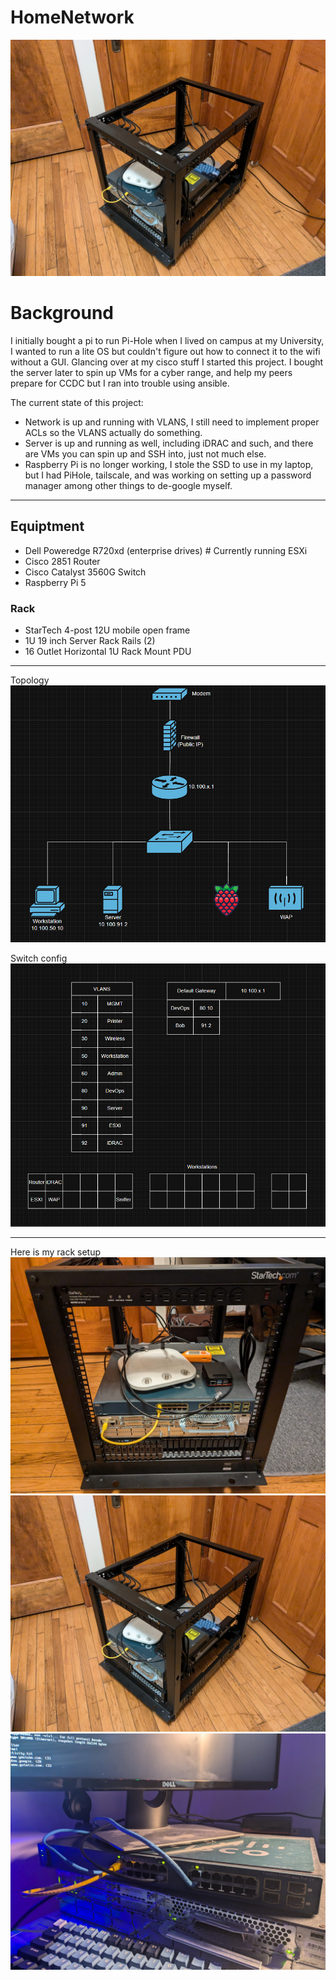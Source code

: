 # HomeNetwork
![alt text](assets/1000002679.jpg)
# Background
I initially bought a pi to run Pi-Hole when I lived on campus at my University, I wanted to run a lite OS but couldn't figure out how to connect it to the wifi without a GUI. Glancing over at my cisco stuff I started this project. I bought the server later to spin up VMs for a cyber range, and help my peers prepare for CCDC but I ran into trouble using ansible.

The current state of this project:
- Network is up and running with VLANS, I still need to implement proper ACLs so the VLANS actually do something.
- Server is up and running as well, including iDRAC and such, and there are VMs you can spin up and SSH into, just not much else.
- Raspberry Pi is no longer working, I stole the SSD to use in my laptop, but I had PiHole, tailscale, and was working on setting up a password manager among other things to de-google myself.

---

## Equiptment
  - Dell Poweredge R720xd (enterprise drives)   # Currently running ESXi
  - Cisco 2851 Router
  - Cisco Catalyst 3560G Switch
  - Raspberry Pi 5
### Rack
  - StarTech 4-post 12U mobile open frame
  - 1U 19 inch Server Rack Rails (2)
  - 16 Outlet Horizontal 1U Rack Mount PDU
  
---

Topology
![alt text](assets/topology.png)

Switch config
![alt text](assets/topology2.png)

---

Here is my rack setup
![alt text](assets/1000002678.jpg)
![alt text](assets/1000002679.jpg)
![alt text](assets/1000002248.jpg)

